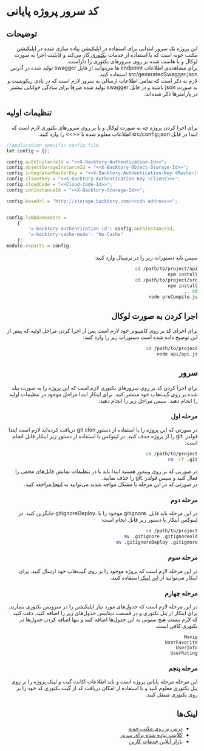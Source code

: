 # کد سرور پروژه پایانی 

## توضیحات
<div dir="rtl">
این پروژه یک سرور ابتدایی برای استفاده در اپلیکیشن پیاده سازی شده در اپلیکیشن مکتب خونه است که با استفاده از خدمات
<a href="https://www.backtory.com/">
بکتوری
</a>
کار می‌کند و قابلیت اجرا به صورت لوکال و یا هاست شده بر روی سرورهای بکتوری را داراست.
</div>
<div dir="rtl">
برای مشاهده‌ی اطلاعات endpoint ها می‌توانید از فایل swagger تولید شده در آدرس src/generatedSwagger.json استفاده کنید.
 <br>
 لازم به ذکر است که تمامی اطلاعات ارسالی به سرور لازم است که در بادی ریکویست و به صورت json باشند و در فایل swagger تولید شده صرفا برای سادگی خوانایی بیشتر در پارامترها ذکر شده‌اند.
</div>

## تنظیمات اولیه
<div dir="rtl">
برای اجرا کردن پروژه چه به صورت لوکال و یا بر روی سرورهای بکتوری لازم است که ابتدا در فایل src/config.json اطلاعات معلوم شده با <<>> را وارد کنید.
</div>

```javascript
//application specific config file
let config = {};

config.authInstanceId = "<<X-Backtory-Authentication-Id>>";
config.objectSorageInstanceId = "<<X-Backtory-Object-Storage-Id>>";
config.integratedMasterKey = "<<X-Backtory-Authentication-Key (Master)>>";
config.clientKey = "<<X-Backtory-Authentication-Key (Client)>>";
config.cloudCode = "<<Cloud-Code-Id>>";
config.cdnInstanceId = "<<X-Backtory-Storage-Id>>";

config.baseUrl = "http://storage.backtory.com/<<cdn address>>";


config.lambdaHeaders =
    {
        'x-backtory-authentication-id': config.authInstanceId,
        'x-backtory-cache-mode': "No-Cache"
    };
module.exports = config;
```

<div dir="rtl">
سپس باید دستورات زیر را در ترمینال وارد کنید:
<div>

```bash
cd /path/to/project/api
npm install
cd /path/to/project/src
npm install
cd ..
node preCompile.js
```

## اجرا کردن به صورت لوکال
<div dir="rtl">
برای اجرای کد بر روی کامپیوتر خود لازم است پس از اجرا کردن مراحل اولیه که پیش از این توضیح داده شده است دستورات زیر را وارد کنید:
</div>

```bash
cd /path/to/project
node api/api.js
```

## سرور
<div dir="rtl">
برای اجرا کردن کد بر روی سرورهای بکتوری لازم است که این پروژه را به صورت بیلد شده بر روی گیت‌هاب خود منتشر کنید. برای اینکار ابتدا مراحل موجود در تنظیمات اولیه را انجام دهید.
سپس مراحل زیر را انجام دهید:
</div>

### مرحله اول
<div dir="rtl">
در صورتی که این پروژه را با استفاده از دستور git clon دریافت کرده‌اید لازم است ابتدا فولدر .git را از پروژه حذف کنید. در لینوکس با استفاده از دستور زیر اینکار قابل انجام است:
</div>

```bash
cd /path/to/project
rm -rf .git
```

<div dir="rtl">
در صورتی که بر روی ویندوز هستید ابتدا باید با در تنظیمات نمایش فایل‌های مخفی را فعال کنید و سپس فولدر .git را حذف نمایید.
</div>
<div dir="rtl">
در صورتی که در این مرحله با مشکل مواجه شدید می‌توانید به
<a href="http://stackoverflow.com/questions/4754152/git-how-to-remove-git-tracking-from-a-project">
اینجا
</a>
مراجعه کنید.
</div>

### مرحله دوم
<div dir="rtl">
در این مرحله باید فایل .gitignore موجود را با .gitignoreDeploy جایگزین کنید. در لینوکس اینکار با دستور زیر قابل انجام است:
</div>

```bash
cd /path/to/project
mv .gitignore .gitignoreold
mv .gitignoreDeploy .gitignore
```

### مرحله سوم
<div dir="rtl">
در این مرحله لازم است که پروژه موجود را بر روی گیت‌هاب خود ارسال کنید. برای اینکار می‌توانید از
<a href="https://help.github.com/articles/adding-an-existing-project-to-github-using-the-command-line/">
این لینک
</a>
استفاده کنید.
</div>

### مرحله چهارم
<div dir="rtl">
در این مرحله لازم است که جدول‌های مورد نیاز اپلیکیشن را در سرویس بکتوری بسازید. برای اینکار از پنل بکتوری و در قسمت دیتابیس جدول‌های زیر را اضافه کنید. دقت کنید که لازم نیست هیچ ستونی به این جدول‌ها اضافه کنید و تنها اضافه کردن جدول‌ها در بکتوری کافی است.
</div>

```
Movie
UserFavorite
UserInfo
UserRating
```

### مرحله پنجم
<div dir="rtl">
این مرحله مرحله پایانی پروژه است و باید اطلاعات اکانت گیت و لینک پروژه را بر روی پنل بکتوری معلوم کنید و با استفاده از امکان دریافت کد از گیت بکتوری کد خود را بر روی بکتوری منتقل کنید.
</div>


## لینک‌ها

* [درس بر روی مکتب خونه](https://plus.maktabkhooneh.org/course/2/chapters/#info)
* [کلاینت پیاده شده برای سرور](https://github.com/hphamid/maktabkhoone-instagram)
* [بازار آنلاین خدمات کارین](https://kaarin.com)

